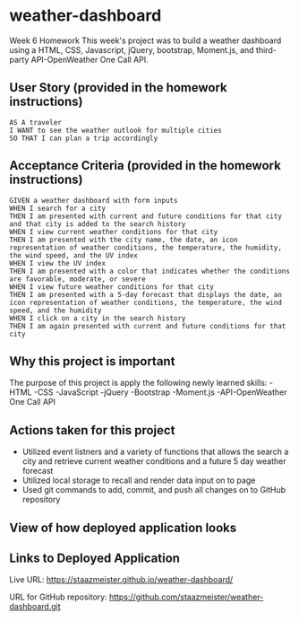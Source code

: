 # weather-dashboard
Week 6 Homework
This week's project was to build a weather dashboard using a HTML, CSS, Javascript, jQuery, bootstrap, Moment.js, and third-party API-OpenWeather One Call API. 


## User Story (provided in the homework instructions)
```
AS A traveler
I WANT to see the weather outlook for multiple cities
SO THAT I can plan a trip accordingly

```

## Acceptance Criteria (provided in the homework instructions)
```
GIVEN a weather dashboard with form inputs
WHEN I search for a city
THEN I am presented with current and future conditions for that city and that city is added to the search history
WHEN I view current weather conditions for that city
THEN I am presented with the city name, the date, an icon representation of weather conditions, the temperature, the humidity, the wind speed, and the UV index
WHEN I view the UV index
THEN I am presented with a color that indicates whether the conditions are favorable, moderate, or severe
WHEN I view future weather conditions for that city
THEN I am presented with a 5-day forecast that displays the date, an icon representation of weather conditions, the temperature, the wind speed, and the humidity
WHEN I click on a city in the search history
THEN I am again presented with current and future conditions for that city

```

## Why this project is important
The purpose of this project is apply the following newly learned skills:
-HTML
-CSS
-JavaScript
-jQuery
-Bootstrap
-Moment.js
-API-OpenWeather One Call API

## Actions taken for this project
- Utilized event listners and a variety of functions that allows the search a city and retrieve current weather conditions and a future 5 day weather forecast
- Utilized local storage to recall and render data input on to page
- Used git commands to add, commit, and push all changes on to GitHub repository

## View of how deployed application looks







## Links to Deployed Application
Live URL: https://staazmeister.github.io/weather-dashboard/

URL for GitHub repository: https://github.com/staazmeister/weather-dashboard.git
